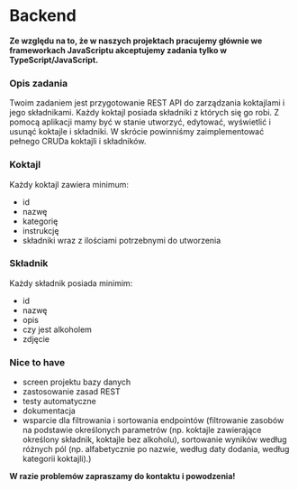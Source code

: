# Backend

**Ze względu na to, że w naszych projektach pracujemy głównie we frameworkach JavaScriptu akceptujemy zadania tylko w TypeScript/JavaScript.**

### Opis zadania
Twoim zadaniem jest przygotowanie REST API do zarządzania koktajlami i jego składnikami. Każdy koktajl posiada składniki z których się go robi. Z pomocą aplikacji mamy być w stanie utworzyć, edytować, wyświetlić i usunąć koktajle i składniki. W skrócie powinniśmy zaimplementować pełnego CRUDa koktajli i składników.

### Koktajl
Każdy koktajl zawiera minimum:
- id
- nazwę
- kategorię
- instrukcję
- składniki wraz z ilościami potrzebnymi do utworzenia

### Składnik
Każdy składnik posiada minimim:
- id 
- nazwę
- opis
- czy jest alkoholem
- zdjęcie

### Nice to have
- screen projektu bazy danych
- zastosowanie zasad REST
- testy automatyczne
- dokumentacja
- wsparcie dla filtrowania i sortowania endpointów (filtrowanie zasobów na podstawie określonych parametrów (np. koktajle zawierające określony składnik, koktajle bez alkoholu), sortowanie wyników według różnych pól (np. alfabetycznie po nazwie, według daty dodania, według kategorii koktajli).)

**W razie problemów zapraszamy do kontaktu i powodzenia!**
